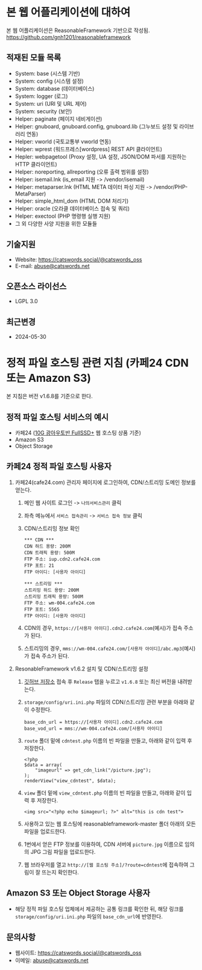 # 본 웹 어플리케이션에 대하여
본 웹 어플리케이션은 ReasonableFramework 기반으로 작성됨. https://github.com/gnh1201/reasonableframework

## 적재된 모듈 목록
* System: base (시스템 기반)
* System: config (시스템 설정)
* System: database (데이터베이스)
* System: logger (로그)
* System: uri (URI 및 URL 제어)
* System: security (보안)
* Helper: paginate (페이지 네비게이션)
* Helper: gnuboard, gnuboard.config, gnuboard.lib (그누보드 설정 및 라이브러리 연동)
* Helper: vworld (국토교통부 vworld 연동)
* Helper: wprest (워드프레스[wordpress] REST API 클라이언트)
* Hepler: webpagetool (Proxy 설정, UA 설정, JSON/DOM 파서를 지원하는 HTTP 클라이언트)
* Helper: noreporting, allreporting (오류 출력 범위를 설정)
* Helper: isemail.lnk (is_email 지원 -> /vendor/isemail)
* Helper: metaparser.lnk (HTML META 데이터 파싱 지원 -> /vendor/PHP-MetaParser)
* Helper: simple_html_dom (HTML DOM 처리기)
* Helper: oracle (오라클 데이터베이스 접속 및 쿼리)
* Helper: exectool (PHP 명령행 실행 지원)
* 그 외 다양한 사양 지원을 위한 모듈들

## 기술지원
* Website: https://catswords.social/@catswords_oss
* E-mail: abuse@catswords.net

## 오픈소스 라이선스
* LGPL 3.0

## 최근변경
* 2024-05-30

# 정적 파일 호스팅 관련 지침 (카페24 CDN 또는 Amazon S3)
본 지침은 버전 v1.6.8를 기준으로 한다.

## 정적 파일 호스팅 서비스의 예시
- 카페24 ([10G 광아우토반 FullSSD+](https://hosting.cafe24.com/?controller=new_product_page&page=autobahn) 웹 호스팅 상품 기준)
- Amazon S3
- Object Storage

## 카페24 정적 파일 호스팅 사용자

1. 카페24(cafe24.com) 관리자 페이지에 로그인하여, CDN/스트리밍 도메인 정보를 얻는다.
   1. 메인 웹 사이트 로그인 -> `나의서비스관리` 클릭
   2. 좌측 메뉴에서 `서비스 접속관리` -> `서비스 접속 정보` 클릭
   3. CDN/스트리밍 정보 확인

       ```
       *** CDN ***
       CDN 하드 용량: 200M
       CDN 트래픽 용량: 500M
       FTP 주소: iup.cdn2.cafe24.com
       FTP 포트: 21
       FTP 아이디: [사용자 아이디]
       
       *** 스트리밍 ***
       스트리밍 하드 용량: 200M
       스트리밍 트래픽 용량: 500M
       FTP 주소: wm-004.cafe24.com
       FTP 포트: 5565
       FTP 아이디: [사용자 아이디]
       ```

   4. CDN의 경우, `https://[사용자 아이디].cdn2.cafe24.com`(예시)가 접속 주소가 된다.
   5. 스트리밍의 경우, `mms://wm-004.cafe24.com/[사용자 아이디]/abc.mp3`(예시)가 접속 주소가 된다.

2. ResonableFramework v1.6.2 설치 및 CDN/스트리밍 설정
   1. [깃허브 저장소](https://github.com/gnh1201/reasonableframework) 접속 후 `Release` 탭을 누르고 `v1.6.8` 또는 최신 버전을 내려받는다.
   2. `storage/config/uri.ini.php` 파일의 CDN/스트리밍 관련 부분을 아래와 같이 수정한다.

       ```
       base_cdn_url = https://[사용자 아이디].cdn2.cafe24.com
       base_vod_url = mms://wm-004.cafe24.com/[사용자 아이디]
       ```

   3. `route` 폴더 밑에 `cdntest.php` 이름의 빈 파일을 만들고, 아래와 같이 입력 후 저장한다.

       ```
       <?php
       $data = array(
           "imageurl" => get_cdn_link("/picture.jpg");
       );
       renderView("view_cdntest", $data);
       ```

   4. `view` 폴더 밑에 `view_cdntest.php` 이름의 빈 파일을 만들고, 아래와 같이 입력 후 저장한다.

       ```
       <img src="<?php echo $imageurl; ?>" alt="this is cdn test">
       ```

   5. 사용하고 있는 웹 호스팅에 reasonableframework-master 폴더 아래의 모든 파일을 업로드한다.
   6. 1번에서 얻은 FTP 정보를 이용하여, CDN 서버에 `picture.jpg` 이름으로 임의의 JPG 그림 파일을 업로드한다.
   7. 웹 브라우저를 열고 `http://[웹 호스팅 주소]/?route=cdntest`에 접속하여 그림이 잘 뜨는지 확인한다.

## Amazon S3 또는 Object Storage 사용자
- 해당 정적 파일 호스팅 업체에서 제공하는 공통 링크를 확인한 뒤, 해당 링크를 `storage/config/uri.ini.php` 파일의 `base_cdn_url`에 반영한다.

## 문의사항
- 웹사이트: https://catswords.social/@catswords_oss
- 이메일: abuse@catswords.net

